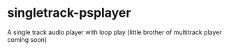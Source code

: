 # singletrack-psplayer
A single track audio player with loop play (little brother of multitrack player coming soon)
